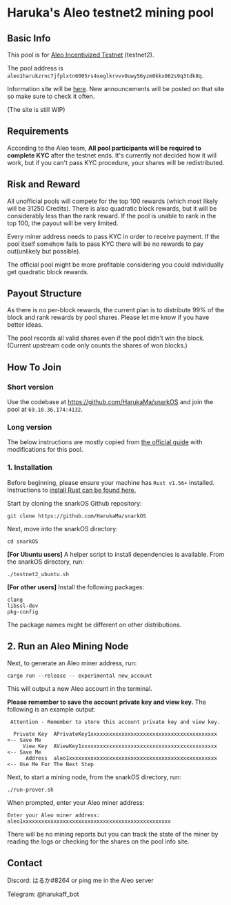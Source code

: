 # Haruka's Aleo testnet2 mining pool

## Basic Info

This pool is for [Aleo Incentivized Testnet](https://www.aleo.org/post/incentivized-testnet-announcement) (testnet2).

The pool address is `aleo1harukzrnc7jfplxtn6005rs4xeglkrvvv0uwy56yzm0kkx062s9q3tdk8q`.

Information site will be [here](https://ap.mrx.im). New announcements will be posted on that site so make sure to check it often.

(The site is still WIP)

## Requirements

According to the Aleo team, **All pool participants will be required to complete KYC** after the testnet ends. It's currently not decided how it will work, but if you can't pass KYC procedure, your shares will be redistributed.

## Risk and Reward

All unofficial pools will compete for the top 100 rewards (which most likely will be 31250 Credits). There is also quadratic block rewards, but it will be considerably less than the rank reward. If the pool is unable to rank in the top 100, the payout will be very limited.

Every miner address needs to pass KYC in order to receive payment. If the pool itself somehow fails to pass KYC there will be no rewards to pay out(unlikely but possible).

The official pool might be more profitable considering you could individually get quadratic block rewards.

## Payout Structure

As there is no per-block rewards, the current plan is to distribute 99% of the block and rank rewards by pool shares. Please let me know if you have better ideas.

The pool records all valid shares even if the pool didn't win the block. (Current upstream code only counts the shares of won blocks.)

## How To Join

### Short version

Use the codebase at https://github.com/HarukaMa/snarkOS and join the pool at `69.10.36.174:4132`.

### Long version

The below instructions are mostly copied from [the official guide](https://github.com/AleoHQ/snarkOS) with modifications for this pool. 

### 1. Installation

Before beginning, please ensure your machine has `Rust v1.56+` installed. Instructions to [install Rust can be found here.](https://www.rust-lang.org/tools/install)

Start by cloning the snarkOS Github repository:
```
git clone https://github.com/HarukaMa/snarkOS
```

Next, move into the snarkOS directory:
```
cd snarkOS
```

**[For Ubuntu users]** A helper script to install dependencies is available. From the snarkOS directory, run:
```
./testnet2_ubuntu.sh
```

**[For other users]** Install the following packages:
```
clang
libssl-dev
pkg-config
```
The package names might be different on other distributions.

## 2. Run an Aleo Mining Node

Next, to generate an Aleo miner address, run:
```
cargo run --release -- experimental new_account
```
This will output a new Aleo account in the terminal.

**Please remember to save the account private key and view key.** The following is an example output:
```
 Attention - Remember to store this account private key and view key.

  Private Key  APrivateKey1xxxxxxxxxxxxxxxxxxxxxxxxxxxxxxxxxxxxxxxxx  <-- Save Me
     View Key  AViewKey1xxxxxxxxxxxxxxxxxxxxxxxxxxxxxxxxxxxxxxxxxxxx  <-- Save Me
      Address  aleo1xxxxxxxxxxxxxxxxxxxxxxxxxxxxxxxxxxxxxxxxxxxxxxxx  <-- Use Me For The Next Step
```

Next, to start a mining node, from the snarkOS directory, run:
```
./run-prover.sh
```
When prompted, enter your Aleo miner address:
```
Enter your Aleo miner address:
aleo1xxxxxxxxxxxxxxxxxxxxxxxxxxxxxxxxxxxxxxxxxxxxxxxx
```

There will be no mining reports but you can track the state of the miner by reading the logs or checking for the shares on the pool info site.

## Contact

Discord: はるか#8264 or ping me in the Aleo server

Telegram: @harukaff_bot
